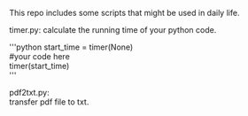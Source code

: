 This repo includes some scripts that might be used in daily life.


timer.py:
calculate the running time of your python code.  

'''python
  start_time = timer(None)  
  #your code here  
  timer(start_time)  
'''
  

pdf2txt.py:  
transfer pdf file to txt.
